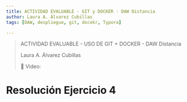 ```yaml
---
title: ACTIVIDAD EVALUABLE - GIT y DOCKER - DAW Distancia
author: Laura A. Álvarez Cubillas
tags: [DAW, despliegue, git, docekr, Typora]

---
```


> ACTIVIDAD EVALUABLE - USO DE GIT + DOCKER - DAW Distancia
>
> Laura A. Álvarez Cubillas
>
> :link:  Video:  





# Resolución Ejercicio 4